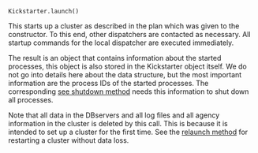 


`Kickstarter.launch()`

This starts up a cluster as described in the plan which was given to
the constructor. To this end, other dispatchers are contacted as
necessary. All startup commands for the local dispatcher are
executed immediately.

The result is an object that contains information about the started
processes, this object is also stored in the Kickstarter object
itself. We do not go into details here about the data structure,
but the most important information are the process IDs of the
started processes. The corresponding
[see shutdown method](../ModulePlanner/README.md#shutdown) needs this 
information to shut down all processes.

Note that all data in the DBservers and all log files and all agency
information in the cluster is deleted by this call. This is because
it is intended to set up a cluster for the first time. See
the [relaunch method](../ModulePlanner/README.md#relaunch)
for restarting a cluster without data loss.

